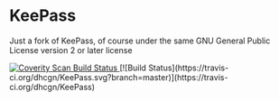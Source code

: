 # KeePass
Just a fork of KeePass, of course under the same GNU General Public License version 2 or later license

<a href="https://scan.coverity.com/projects/dhcgn-keepass">
  <img alt="Coverity Scan Build Status"
       src="https://scan.coverity.com/projects/9050/badge.svg"/>
</a>
[![Build Status](https://travis-ci.org/dhcgn/KeePass.svg?branch=master)](https://travis-ci.org/dhcgn/KeePass)
